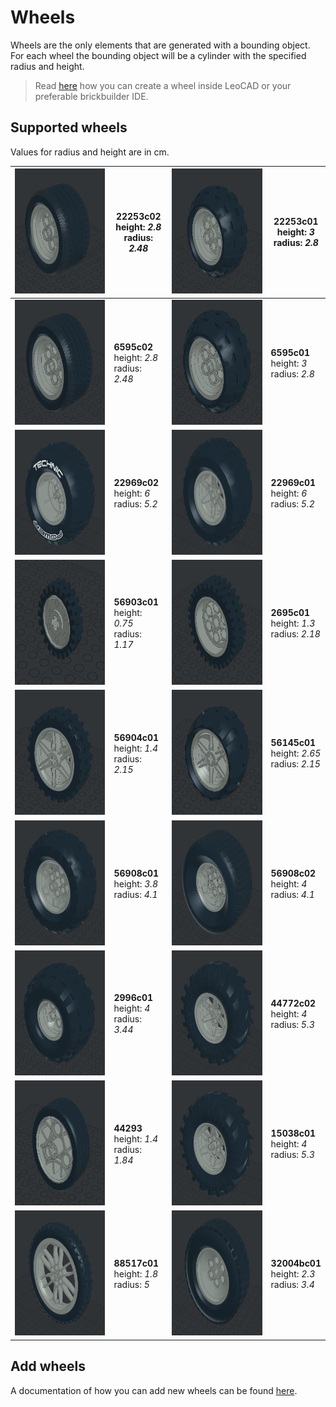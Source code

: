 # Wheels

Wheels are the only elements that are generated with a bounding object. For each wheel the bounding object will be a cylinder with the specified radius and height.

> Read [here](#TODO) how you can create a wheel inside LeoCAD or your preferable brickbuilder IDE.

## Supported wheels

Values for radius and height are in cm.

| <img src="./images/22253c02.png" alt="22253c02" height="200" width="200" /> | **22253c02** <br>height: _2.8_ <br>radius: _2.48_  | <img src="./images/22253c01.png" alt="22253c01" height="200" width="200" />   | **22253c01** <br>height: _3_ <br>radius: _2.8_     |
| --------------------------------------------------------------------------- | -------------------------------------------------- | ----------------------------------------------------------------------------- | -------------------------------------------------- |
| <img src="./images/6595c02.png" alt="6595c02" height="200" width="200" />   | **6595c02** <br>height: _2.8_ <br>radius: _2.48_   | <img src="./images/6595c01.png" alt="6595c01" height="200" width="200" />     | **6595c01** <br>height: _3_ <br>radius: _2.8_      |
| <img src="./images/22969c02.png" alt="22969c02" height="200" width="200" /> | **22969c02** <br>height: _6_ <br>radius: _5.2_     | <img src="./images/22969c01.png" alt="22969c01" height="200" width="200" />   | **22969c01** <br>height: _6_ <br>radius: _5.2_     |
| <img src="./images/56903c01.png" alt="56903c01" height="200" width="200" /> | **56903c01** <br>height: _0.75_ <br>radius: _1.17_ | <img src="./images/2695c01.png" alt="2695c01" height="200" width="200" />     | **2695c01** <br>height: _1.3_ <br>radius: _2.18_   |
| <img src="./images/56904c01.png" alt="56904c01" height="200" width="200" /> | **56904c01** <br>height: _1.4_ <br>radius: _2.15_  | <img src="./images/56145c01.png" alt="56145c01" height="200" width="200" />   | **56145c01** <br>height: _2.65_ <br>radius: _2.15_ |
| <img src="./images/56908c01.png" alt="56908c01" height="200" width="200" /> | **56908c01** <br>height: _3.8_ <br>radius: _4.1_   | <img src="./images/56908c02.png" alt="56908c02" height="200" width="200" />   | **56908c02** <br>height: _4_ <br>radius: _4.1_     |
| <img src="./images/2996c01.png" alt="2996c01" height="200" width="200" />   | **2996c01** <br>height: _4_ <br>radius: _3.44_     | <img src="./images/44772c02.png" alt="44772c02" height="200" width="200" />   | **44772c02** <br>height: _4_ <br>radius: _5.3_     |
| <img src="./images/44293.png" alt="44293" height="200" width="200" />       | **44293** <br>height: _1.4_ <br>radius: _1.84_     | <img src="./images/15038c01.png" alt="15038c01" height="200" width="200" />   | **15038c01** <br>height: _4_ <br>radius: _5.3_     |
| <img src="./images/88517c01.png" alt="88517c01" height="200" width="200" /> | **88517c01** <br>height: _1.8_ <br>radius: _5_     | <img src="./images/32004bc01.png" alt="32004bc01" height="200" width="200" /> | **32004bc01** <br>height: _2.3_ <br>radius: _3.4_  |

## Add wheels

A documentation of how you can add new wheels can be found [here](#./addElements.md).
